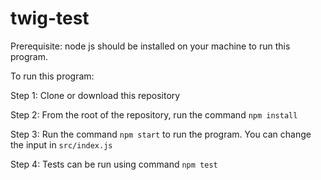 # twig-test

Prerequisite: node js should be installed on your machine to run this program.


To run this program:


Step 1: Clone or download this repository

Step 2: From the root of the repository, run the command `npm install`

Step 3: Run the command `npm start` to run the program. You can change the input in `src/index.js`

Step 4: Tests can be run using command `npm test`


